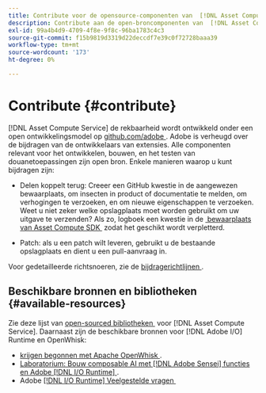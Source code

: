 ```yaml
---
title: Contribute voor de opensource-componenten van  [!DNL Asset Compute Service]
description: Contribute aan de open-broncomponenten van  [!DNL Asset Compute Service].
exl-id: 99a4b4d9-4709-4f8e-9f8c-96ba1783c4c3
source-git-commit: f15b9819d3319d22deccdf7e39c0f72728baaa39
workflow-type: tm+mt
source-wordcount: '173'
ht-degree: 0%

---
```


# Contribute {#contribute}

[!DNL Asset Compute Service] de rekbaarheid wordt ontwikkeld onder een open ontwikkelingsmodel op [&#x200B; github.com/adobe &#x200B;](https://github.com/adobe). Adobe is verheugd over de bijdragen van de ontwikkelaars van extensies. Alle componenten relevant voor het ontwikkelen, bouwen, en het testen van douanetoepassingen zijn open bron. Enkele manieren waarop u kunt bijdragen zijn:

* Delen koppelt terug: Creeer een GitHub kwestie in de aangewezen bewaarplaats, om insecten in product of documentatie te melden, om verhogingen te verzoeken, en om nieuwe eigenschappen te verzoeken. Weet u niet zeker welke opslagplaats moet worden gebruikt om uw uitgave te verzenden? Als zo, logboek een kwestie in de [&#x200B; bewaarplaats van Asset Compute SDK &#x200B;](https://github.com/adobe/asset-compute-sdk) zodat het geschikt wordt verpletterd.

* Patch: als u een patch wilt leveren, gebruikt u de bestaande opslagplaats en dient u een pull-aanvraag in.

Voor gedetailleerde richtsnoeren, zie de [&#x200B; bijdragerichtlijnen &#x200B;](https://github.com/adobe/asset-compute-sdk/blob/master/.github/CONTRIBUTING.md).

## Beschikbare bronnen en bibliotheken {#available-resources}

Zie deze lijst van [&#x200B; open-sourced bibliotheken &#x200B;](https://github.com/adobe/asset-compute-sdk#available-resources-and-libraries) voor [!DNL Asset Compute Service]. Daarnaast zijn de beschikbare bronnen voor [!DNL Adobe I/O] Runtime en OpenWhisk:

* [&#x200B; krijgen begonnen met Apache OpenWhisk &#x200B;](https://github.com/apache/openwhisk/tree/master/docs#getting-started-with-openwhisk).
* [&#x200B; Laboratorium: Bouw composable AI met  [!DNL Adobe Sensei]  functies en Adobe [!DNL I/O Runtime] &#x200B;](https://opensource.adobe.com/adobe-sensei-ai-functions/index.html).
* Adobe [[!DNL I/O Runtime]  Veelgestelde vragen &#x200B;](https://developer.adobe.com/runtime/docs/support/faq/)

<!-- **TBD** for post-release:
* Link to Adobe Developer App Builder open-source components.
* Issues in `aio` can be reported in Adobe Developer App Builder repos.
* Issues in asset-compute-sdk or devtool goes into the relevant repos from Nui.
-->
